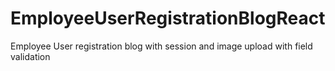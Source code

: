 # EmployeeUserRegistrationBlogReact
Employee User registration blog with session and image upload with field validation
